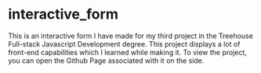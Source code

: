# interactive_form
This is an interactive form I have made for my third project in the Treehouse Full-stack Javascript Development degree. This project displays a lot of front-end capabilities which I learned while making it. To view the project, you can open the Github Page associated with it on the side. 
